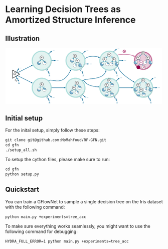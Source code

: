 # **Learning Decision Trees as Amortized Structure Inference** #

## **Illustration** ## 
<img src="assets/mdp.svg" alt="Illustration- Learning a decision tree as a Markov decision process." width="500">

## **Initial setup** ##
For the inital setup, simply follow these steps: 

````
git clone git@github.com:MoMahfoud/RF-GFN.git
cd gfn
./setup_all.sh
````

To setup the cython files, please make sure to run:
````
cd gfn
python setup.py
````

## **Quickstart** ## 
You can train a GFlowNet to sample a single decision tree on the Iris dataset with the following command: 

````
python main.py +experiments=tree_acc
````

To make sure everything works seamlessly, you might want to use the following command for debugging: 
````
HYDRA_FULL_ERROR=1 python main.py +experiments=tree_acc
````


